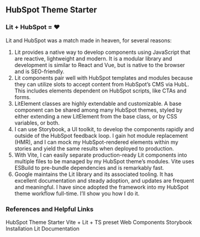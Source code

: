 ## HubSpot Theme Starter

### Lit + HubSpot = ❤️
Lit and HubSpot was a match made in heaven, for several reasons:
1.  Lit provides a native way to develop components using JavaScript that are reactive, lightweight and modern. It is a modular library and development is similar to React and Vue, but is native to the browser and is SEO-friendly.
2.  Lit components pair well with HubSpot templates and modules because they can utilize slots to accept content from HubSpot’s CMS via HubL. This includes elements dependent on HubSpot scripts, like CTAs and forms.
3.  LitElement classes are highly extendable and customizable. A base component can be shared among many HubSpot themes, styled by either extending a new LitElement from the base class, or by CSS variables, or both.
4.  I can use Storybook, a UI toolkit, to develop the components rapidly and outside of the HubSpot feedback loop. I gain hot module replacement (HMR), and I can mock my HubSpot-rendered elements within my stories and yield the same results when deployed to production.
5.  With Vite, I can easily separate production-ready Lit components into multiple files to be managed by my HubSpot theme’s modules. Vite uses ESBuild to pre-bundle dependencies and is remarkably fast.
6. Google maintains the Lit library and its associated tooling. It has excellent documentation and steady adoption, and updates are frequent and meaningful.
I have since adopted the framework into my HubSpot theme workflow full-time. I’ll show you how I do it.

### References and Helpful Links
HubSpot Theme Starter
Vite + Lit + TS preset
Web Components Storybook Installation
Lit Documentation
